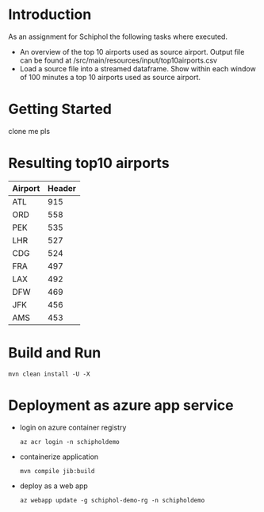 # Introduction 
As an assignment for Schiphol the following tasks where executed. 

- An overview of the top 10 airports used as source airport. Output file can be found at /src/main/resources/input/top10airports.csv
- Load a source file into a streamed dataframe. Show within each window of 100 minutes a top 10 airports used as source airport.

# Getting Started
clone me pls

# Resulting top10 airports    


<div class="foo">

Airport | Header
------ | -----
ATL     | 915 
ORD     | 558 
PEK     | 535  
LHR     | 527  
CDG     | 524  
FRA     | 497  
LAX     | 492  </div>
DFW     | 469  
JFK     | 456  
AMS     | 453 
# Build and Run
`mvn clean install -U -X`

# Deployment as azure app service

- login on azure container registry

  `az acr login -n schipholdemo`

- containerize application

   `mvn compile jib:build`
    
- deploy as a web app

  `az webapp update -g schiphol-demo-rg -n schipholdemo`
  